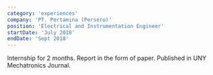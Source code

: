 ```yaml
---
category: 'experiences'
company: 'PT. Pertamina (Persero)'
position: 'Electrical and Instrumentation Engineer'
startDate: 'July 2018'
endDate: 'Sept 2018'
---
```


Internship for 2 months. Report in the form of paper. Published in UNY Mechatronics Journal.
